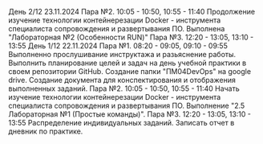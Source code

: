 День 2/12 23.11.2024
Пара №2. 10:05 - 10:50, 10:55 - 11:40
Продолжение изучение технологии контейнерезации Docker - инструмента специалиста сопровождения и развертывания ПО.
Выполнена "Лабораторная №2 (Особенности RUN)"
Пара №3. 12:20 - 13:05, 13:10 - 13:55
День 1/12 22.11.2024
Пара №1. 08:20 - 09:05, 09:10 - 09:55
Выполненно прослушивание инструктажа и разьяснение работы.
Выполнить планирование целей и задач на день учебной практики в своем репозитории GitHub.
Создание папки "ПМ04DevOps" на google drive.
Создание документа для конспектирования и отображения выполненных заданий.
Пара №2. 10:05 - 10:50, 10:55 - 11:40
Начать изучение технологии контейнерезации Docker - инструмента специалиста сопровождения и развертывания ПО.
Выполнение "2.5 Лабораторная №1 (Простые команды)".
Пара №3. 12:20 - 13:05, 13:10 - 13:55
Распределение индивидуальных заданий.
Записать отчет в дневник по практике.
